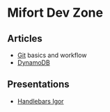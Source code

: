 # Mifort Dev Zone

## Articles
* [Git](./tools/git.md) basics and workflow
* [DynamoDB](./Article.DynamoDb.md)

## Presentations
* [Handlebars Igor](https://drive.google.com/open?id=0B1qS6sGXuV7wazEtanJLN3Exdms)
